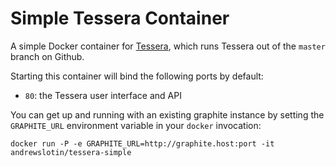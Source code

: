 # Simple Tessera Container

A simple Docker container for
[Tessera](https://github.com/urbanairship/tessera), which runs Tessera out of the `master` branch on Github.

Starting this container will bind the following ports by default:

* `80`: the Tessera user interface and API

You can get up and running with an existing graphite instance by setting the `GRAPHITE_URL` environment variable in your `docker`
invocation:

```
docker run -P -e GRAPHITE_URL=http://graphite.host:port -it andrewslotin/tessera-simple
```
